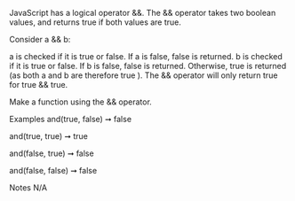 JavaScript has a logical operator &&. The && operator takes two boolean values, and returns true if both values are true.

Consider a && b:

a is checked if it is true or false.
If a is false, false is returned.
b is checked if it is true or false.
If b is false, false is returned.
Otherwise, true is returned (as both a and b are therefore true ).
The && operator will only return true for true && true.

Make a function using the && operator.

Examples
and(true, false) ➞ false

and(true, true) ➞ true

and(false, true) ➞ false

and(false, false) ➞ false

Notes
N/A